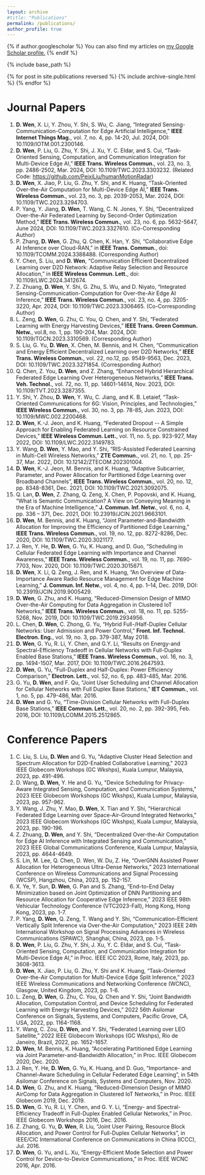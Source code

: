 ```yaml
---
layout: archive
#title: "Publications"
permalink: /publications/
author_profile: true
---
```


{% if author.googlescholar %}
  You can also find my articles on <u><a href="{{author.googlescholar}}">my Google Scholar profile</a>.</u>
{% endif %}

{% include base_path %}

{% for post in site.publications reversed %}
  {% include archive-single.html %}
{% endfor %}

Journal Papers
======
1. __D. Wen__, X. Li, Y. Zhou, Y. Shi, S. Wu, C. Jiang, “Integrated Sensing-Communication-Computation for Edge Artificial Intelligence,” __IEEE Internet Things Mag.__, vol. 7, no. 4, pp. 14-20, Jul. 2024, DOI: 10.1109/IOTM.001.2300146.
2. __D. Wen__, P. Liu, G. Zhu, Y. Shi, J. Xu, Y. C. Eldar, and S. Cui, “Task-Oriented Sensing, Computation, and Communication Integration for Multi-Device Edge AI,” __IEEE Trans. Wireless Commun.__, vol. 23, no. 3, pp. 2486-2502, Mar. 2024, DOI: 10.1109/TWC.2023.3303232. (Related Code: https://github.com/PeixiLiu/humanMotionRadar)
3.  __D. Wen__, X. Jiao, P. Liu, G. Zhu, Y. Shi, and K. Huang, “Task-Oriented Over-the-Air Computation for Multi-Device Edge AI,” __IEEE Trans. Wireless Commun.__, vol. 23, no. 3, pp. 2039-2053, Mar. 2024, DOI: 10.1109/TWC.2023.3294703.
4. P. Yang, Y. Jiang, __D. Wen__, T. Wang, C. N. Jones, Y. Shi, “Decentralized Over-the-Air Federated Learning by Second-Order Optimization Method,” __IEEE Trans. Wireless Commun.__, vol. 23, no. 6, pp. 5632-5647, June 2024, DOI: 10.1109/TWC.2023.3327610. (Co-Corresponding Author)
5. P. Zhang, __D. Wen__, G. Zhu, Q. Chen, K. Han, Y. Shi, “Collaborative Edge AI Inference over Cloud-RAN,” in __IEEE Trans. Commun.__, doi: 10.1109/TCOMM.2024.3388488. (Corresponding Author)
6. Y. Chen, S. Liu, and __D. Wen__, “Communication Efficient Decentralized Learning over D2D Network: Adaptive Relay Selection and Resource Allocation,” in __IEEE Wireless Commun. Lett.__, doi: 10.1109/LWC.2024.3412674.
7. Z. Zhuang, __D. Wen__, Y. Shi, G. Zhu, S. Wu, and D. Niyato, “Integrated Sensing-Communication-Computation for Over-the-Air Edge AI Inference,”  __IEEE Trans. Wireless Commun.__, vol. 23, no. 4, pp. 3205-3220, Apr. 2024, DOI: 10.1109/TWC.2023.3306465. (Co-Corresponding Author)
8. L. Zeng, __D. Wen__, G. Zhu, C. You, Q. Chen, and Y. Shi, “Federated Learning with Energy Harvesting Devices,” __IEEE Trans. Green Commun. Netw.__, vol.8, no. 1,  pp. 190-204, Mar. 2024, DOI: 10.1109/TGCN.2023.3310569. (Corresponding Author)
9. S. Liu, G. Yu, __D. Wen__, X. Chen, M. Bennis, and H. Chen, “Communication and Energy Efficient Decentralized Learning over D2D Networks,”  __IEEE Trans. Wireless Commun.__, vol. 22, no.12, pp. 9549-9563, Dec. 2023, DOI: 10.1109/TWC.2023.3271854. (Corresponding Author)
10. Q. Chen, Z. You, __D. Wen__, and Z. Zhang, “Enhanced Hybrid Hierarchical Federated Edge Learning Over Heterogeneous Networks,” __IEEE Trans. Veh. Technol.__, vol. 72, no. 11, pp. 14601-14614, Nov. 2023, DOI: 10.1109/TVT.2023.3287355.
11. Y. Shi, Y. Zhou, __D. Wen__, Y. Wu, C. Jiang, and K. B. Letaief, “Task-Oriented Communications for 6G: Vision, Principles, and Technologies,” __IEEE Wireless Commun.__, vol. 30, no. 3, pp. 78-85, Jun. 2023, DOI: 10.1109/MWC.002.2200468.
12. __D. Wen__, K.-J. Jeon, and K. Huang, “Federated Dropout -- A Simple Approach for Enabling Federated Learning on Resource Constrained Devices,” __IEEE Wireless Commun. Lett.__, vol. 11, no. 5, pp. 923-927, May 2022, DOI: 10.1109/LWC.2022.3149783.
13. Y. Wang, __D. Wen__, Y. Mao, and Y. Shi, “RIS-Assisted Federated Learning in Multi-Cell Wireless Networks,” __ZTE Commun.__, vol. 21, no. 1, pp. 25-37, Mar. 2022, DOI: 10.12142/ZTECOM.202301004.
14. __D. Wen__, K.-J. Jeon, M. Bennis, and K. Huang, “Adaptive Subcarrier, Parameter, and Power Allocation for Partitioned Edge Learning over Broadband Channels”, __IEEE Trans. Wireless Commun.__, vol. 20, no. 12, pp. 8348-8361, Dec. 2021, DOI: 10.1109/TWC.2021.3092075.
15. Q. Lan, __D. Wen__, Z. Zhang, Q. Zeng, X. Chen, P. Popovski, and K. Huang, “What is Semantic Communication? A View on Conveying Meaning in the Era of Machine Intelligence,” __J. Commun. Inf. Netw.__, vol. 6, no. 4, pp. 336 – 371, Dec. 2021, DOI: 10.23919/JCIN.2021.9663101.
16. __D. Wen__, M. Bennis, and K. Huang, “Joint Parameter-and-Bandwidth Allocation for Improving the Efficiency of Partitioned Edge Learning,” __IEEE Trans. Wireless Commun.__, vol. 19, no. 12, pp. 8272-8286, Dec. 2020, DOI: 10.1109/TWC.2020.3021177.
17. J. Ren, Y. He, __D. Wen__, G. Yu, K. Huang, and D. Guo, “Scheduling in Cellular Federated Edge Learning with Importance and Channel Awareness,” __IEEE Trans. Wireless Commun.__, vol. 19, no. 11, pp. 7690-7703, Nov. 2020, DOI: 10.1109/TWC.2020.3015671.
18. __D. Wen__, X. Li, Q. Zeng, J. Ren, and K. Huang, “An Overview of Data-Importance Aware Radio Resource Management for Edge Machine Learning,” __J. Commun. Inf. Netw.__, vol. 4, no. 4, pp. 1–14, Dec. 2019, DOI: 10.23919/JCIN.2019.9005429.
19. __D. Wen__, G. Zhu, and K. Huang, “Reduced-Dimension Design of MIMO Over-the-Air Computing for Data Aggregation in Clustered IoT Networks,” __IEEE Trans. Wireless Commun.__, vol. 18, no. 11, pp. 5255-5268, Nov. 2019, DOI: 10.1109/TWC.2019.2934956.
20. L. Chen, __D. Wen__, C. Zhong, G. Yu, “Hybrid Full-/Half-Duplex Cellular Networks: User Admission and Power Control,” __Front. Inf. Technol. Electron. Eng.__, vol. 19, no. 3, pp. 379-387, May 2018.
21. __D. Wen__, G. Yu, R. Li, Y. Chen, and G.Y. Li, “Results on Energy-and Spectral-Efficiency Tradeoff in Cellular Networks with Full-Duplex Enabled Base Stations,” __IEEE Trans. Wireless Commun.__, vol. 16, no. 3, pp. 1494-1507, Mar. 2017, DOI: 10.1109/TWC.2016.2647593.
22. __D. Wen__, G. Yu, “Full-Duplex and Half-Duplex: Power Efficiency Comparison,” __Electron. Lett.__, vol. 52, no. 6, pp. 483-485, Mar. 2016.
23. G. Yu, __D. Wen__, and F. Qu, “Joint User Scheduling and Channel Allocation for Cellular Networks with Full Duplex Base Stations,” __IET Commun.__, vol. 1, no. 5, pp. 479-486, Mar. 2016.
24. __D. Wen__ and G. Yu, “Time-Division Cellular Networks with Full-Duplex Base Stations,” __IEEE Commun. Lett.__, vol. 20, no. 2, pp. 392-395, Feb. 2016, DOI: 10.1109/LCOMM.2015.2512865.


Conference Papers
======
1. C. Liu, S. Liu, __D. Wen__ and G. Yu, "Adaptive Cluster Head Selection and Spectrum Allocation for D2D-Enabled Collaborative Learning," 2023 IEEE Globecom Workshops (GC Wkshps), Kuala Lumpur, Malaysia, 2023, pp. 491-496.
2. D. Wang, __D. Wen__, Y. He and G. Yu, "Device Scheduling for Privacy-Aware Integrated Sensing, Computation, and Communication Systems," 2023 IEEE Globecom Workshops (GC Wkshps), Kuala Lumpur, Malaysia, 2023, pp. 957-962.
3. Y. Wang, J. Zhu, Y. Mao, __D. Wen__, X. Tian and Y. Shi, "Hierarchical Federated Edge Learning over Space-Air-Ground Integrated Networks," 2023 IEEE Globecom Workshops (GC Wkshps), Kuala Lumpur, Malaysia, 2023, pp. 190-196.
4. Z. Zhuang, __D. Wen__, and Y. Shi, “Decentralized Over-the-Air Computation for Edge AI Inference with Integrated Sensing and Communication,” 2023 IEEE Global Communications Conference, Kuala Lumpur, Malaysia, 2023, pp. 4644-4649.
5. S. Lin, M. Lee, Q. Chen, D. Wen, W. Du, Z. He, “OverGNN Assisted Power Allocation for Heterogeneous Ultra-Dense Networks,”  2023 International Conference on Wireless Communications and Signal Processing (WCSP), Hangzhou, China, 2023, pp. 152-157.
6. X. Ye, Y. Sun, __D. Wen__, G. Pan and S. Zhang, “End-to-End Delay Minimization based on Joint Optimization of DNN Partitioning and Resource Allocation for Cooperative Edge Inference," 2023 IEEE 98th Vehicular Technology Conference (VTC2023-Fall), Hong Kong, Hong Kong, 2023, pp. 1-7.
7. P. Yang, __D. Wen__, Q. Zeng, T. Wang and Y. Shi, “Communication-Efficient Vertically Split Inference via Over-the-Air Computation,” 2023 IEEE 24th International Workshop on Signal Processing Advances in Wireless Communications (SPAWC), Shanghai, China, 2023, pp. 1-5.
8. __D. Wen__, P. Liu, G. Zhu, Y. Shi, J. Xu, Y. C. Eldar, and S. Cui, “Task-Oriented Sensing, Computation, and Communication Integration for Multi-Device Edge AI,” in Proc. IEEE ICC 2023, Rome, Italy, 2023, pp. 3608-3613.
9. __D. Wen__, X. Jiao, P. Liu, G. Zhu, Y. Shi and K. Huang, “Task-Oriented Over-the-Air Computation for Multi-Device Edge Split Inference,” 2023 IEEE Wireless Communications and Networking Conference (WCNC), Glasgow, United Kingdom, 2023, pp. 1-6.
10. L. Zeng, __D. Wen__, G. Zhu, C. You, Q. Chen and Y. Shi, “Joint Bandwidth Allocation, Computation Control, and Device Scheduling for Federated Learning with Energy Harvesting Devices,” 2022 56th Asilomar Conference on Signals, Systems, and Computers, Pacific Grove, CA, USA, 2022, pp. 1164-1168.
11. Y. Wang, C. Zou, __D. Wen__, and Y. Shi, “Federated Learning over LEO Satellite,” 2022 IEEE Globecom Workshops (GC Wkshps), Rio de Janeiro, Brazil, 2022, pp. 1652-1657.
12. __D. Wen__, M. Bennis, K. Huang, “Accelerating Partitioned Edge Learning via Joint Parameter-and-Bandwidth Allocation,”  in Proc. IEEE Globecom 2020, Dec. 2020.
13. J. Ren, Y. He, __D. Wen__, G. Yu, K. Huang, and D. Guo, “Importance- and Channel-Aware Scheduling in Cellular Federated Edge Learning”, in 54th Asilomar Conference on Signals, Systems and Computers, Nov. 2020.
14. __D. Wen__, G. Zhu, and K. Huang, “Reduced-Dimension Design of MIMO AirComp for Data Aggregation in Clustered IoT Networks,” in Proc. IEEE Globecom 2019, Dec. 2019.
15. __D. Wen__, G. Yu, R. Li, Y. Chen, and G. Y. Li, “Energy- and Spectral-Efficiency Tradeoff in Full-Duplex Enabled Cellular Networks,” in Proc. IEEE Globecom Workshops 2016, Dec. 2016.
16. Z. Zhang, G. Yu, __D. Wen__, R. Liu, “Joint User Pairing, Resource Block Allocation, and Power Control for Full-Duplex Cellular Networks”, in IEEE/CIC International Conference on Communications in China (ICCC), Jul. 2016.
17. __D. Wen__, G. Yu, and L. Xu, “Energy-Efficient Mode Selection and Power Control for Device-to-Device Communications,” in Proc. IEEE WCNC 2016, Apr. 2016.
